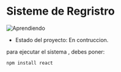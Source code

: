 <h1 aling = "center"> Sisteme de Regristro</h1>


![Aprendiendo](https://github.com/Rene-salguero/sistema-de-registro/assets/124917756/990660b6-b2ef-463f-871a-2f61e2cc060b)



- Estado del proyecto: En contruccion.

para ejecutar el sistema , debes poner: 

````npm install react````
